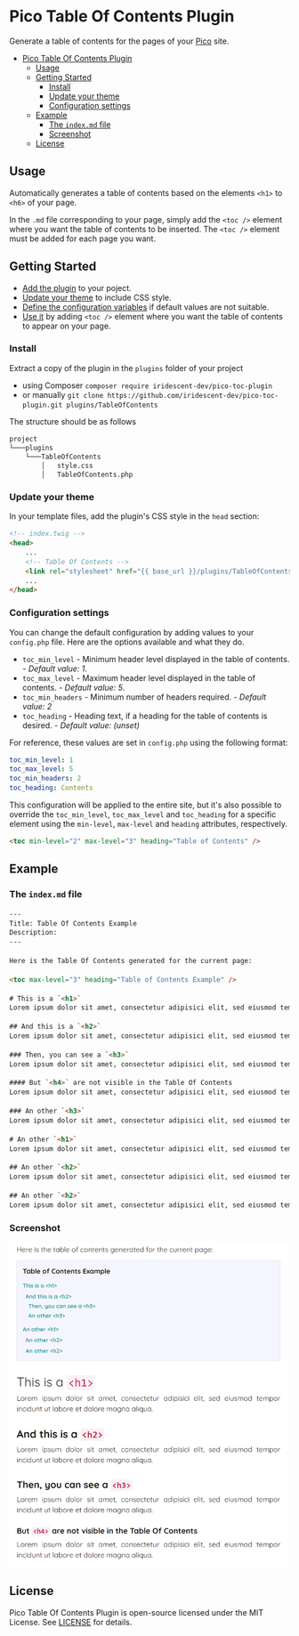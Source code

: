 
# Pico Table Of Contents Plugin

Generate a table of contents for the pages of your [Pico](http://picocms.org) site.

- [Pico Table Of Contents Plugin](#pico-table-of-contents-plugin)
  - [Usage](#usage)
  - [Getting Started](#getting-started)
    - [Install](#install)
    - [Update your theme](#update-your-theme)
    - [Configuration settings](#configuration-settings)
  - [Example](#example)
    - [The `index.md` file](#the-indexmd-file)
    - [Screenshot](#screenshot)
  - [License](#license)

## Usage
Automatically generates a table of contents based on the elements `<h1>` to `<h6>` of your page.

In the `.md` file corresponding to your page, simply add the `<toc />` element where you want the table of contents to be inserted. The `<toc />` element must be added for each page you want.

## Getting Started
* [Add the plugin](#install) to your poject.
* [Update your theme](#update-your-theme) to include CSS style.
* [Define the configuration variables](#configuration-settings) if default values are not suitable.
* [Use it](#usage) by adding `<toc />` element where you want the table of contents to appear on your page.

### Install
Extract a copy of the plugin in the `plugins` folder of your project
* using Composer `composer require iridescent-dev/pico-toc-plugin`
* or manually `git clone https://github.com/iridescent-dev/pico-toc-plugin.git plugins/TableOfContents`
  
The structure should be as follows
```
project
└───plugins
    └───TableOfContents
        │   style.css
        │   TableOfContents.php
```

### Update your theme
In your template files, add the plugin's CSS style in the `head` section:

``` html
<!-- index.twig -->
<head>
    ...
    <!-- Table Of Contents -->
    <link rel="stylesheet" href="{{ base_url }}/plugins/TableOfContents/style.css">
    ...
</head>
```

### Configuration settings
You can change the default configuration by adding values to your `config.php` file. Here are the options available and what they do.
* `toc_min_level` - Minimum header level displayed in the table of contents. - *Default value: 1*.
* `toc_max_level` - Maximum header level displayed in the table of contents. - *Default value: 5*.
* `toc_min_headers` - Minimum number of headers required. - *Default value: 2*
* `toc_heading` - Heading text, if a heading for the table of contents is desired. - *Default value: (unset)*

For reference, these values are set in `config.php` using the following format:

``` yml
toc_min_level: 1
toc_max_level: 5
toc_min_headers: 2
toc_heading: Contents
```

This configuration will be applied to the entire site, but it's also possible to override the `toc_min_level`, `toc_max_level` and `toc_heading` for a specific element using the `min-level`, `max-level` and `heading` attributes, respectively.

``` html
<toc min-level="2" max-level="3" heading="Table of Contents" />
```

## Example
### The `index.md` file

``` html
---
Title: Table Of Contents Example
Description: 
---

Here is the Table Of Contents generated for the current page:

<toc max-level="3" heading="Table of Contents Example" />

# This is a `<h1>`
Lorem ipsum dolor sit amet, consectetur adipisici elit, sed eiusmod tempor incidunt ut labore et dolore magna aliqua. 

## And this is a `<h2>`
Lorem ipsum dolor sit amet, consectetur adipisici elit, sed eiusmod tempor incidunt ut labore et dolore magna aliqua. 

### Then, you can see a `<h3>`
Lorem ipsum dolor sit amet, consectetur adipisici elit, sed eiusmod tempor incidunt ut labore et dolore magna aliqua. 

#### But `<h4>` are not visible in the Table Of Contents
Lorem ipsum dolor sit amet, consectetur adipisici elit, sed eiusmod tempor incidunt ut labore et dolore magna aliqua. 

### An other `<h3>`
Lorem ipsum dolor sit amet, consectetur adipisici elit, sed eiusmod tempor incidunt ut labore et dolore magna aliqua. 

# An other `<h1>`
Lorem ipsum dolor sit amet, consectetur adipisici elit, sed eiusmod tempor incidunt ut labore et dolore magna aliqua. 

## An other `<h2>`
Lorem ipsum dolor sit amet, consectetur adipisici elit, sed eiusmod tempor incidunt ut labore et dolore magna aliqua. 

## An other `<h2>`
Lorem ipsum dolor sit amet, consectetur adipisici elit, sed eiusmod tempor incidunt ut labore et dolore magna aliqua. 

```

### Screenshot
<p align="center">
  <img src="Screenshot.png" title="Screenshot">
</p>


## License
Pico Table Of Contents Plugin is open-source licensed under the MIT License. See [LICENSE](LICENSE) for details.
